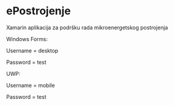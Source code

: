 # ePostrojenje
Xamarin aplikacija za podršku rada mikroenergetskog postrojenja

Windows Forms:

Username = desktop

Password = test

UWP:

Username = mobile

Password = test
